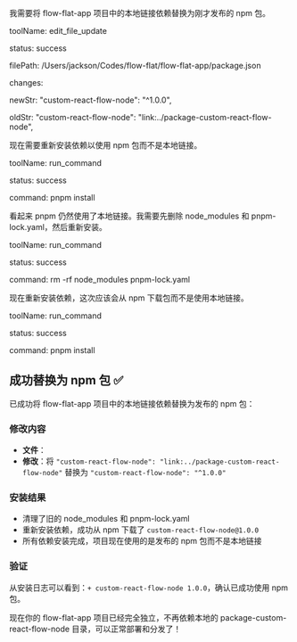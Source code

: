 


          
我需要将 flow-flat-app 项目中的本地链接依赖替换为刚才发布的 npm 包。
        
            
toolName: edit_file_update
            
status: success
          
            
filePath: /Users/jackson/Codes/flow-flat/flow-flat-app/package.json
          
changes: 
              
newStr:     "custom-react-flow-node": "^1.0.0",
              
oldStr:     "custom-react-flow-node": "link:../package-custom-react-flow-node",
            
          
现在需要重新安装依赖以使用 npm 包而不是本地链接。
        
            
toolName: run_command
            
status: success
          
command: pnpm install
          
看起来 pnpm 仍然使用了本地链接。我需要先删除 node_modules 和 pnpm-lock.yaml，然后重新安装。
        
            
toolName: run_command
            
status: success
          
command: rm -rf node_modules pnpm-lock.yaml
          
现在重新安装依赖，这次应该会从 npm 下载包而不是使用本地链接。
        
            
toolName: run_command
            
status: success
          
command: pnpm install
          
## 成功替换为 npm 包 ✅

已成功将 flow-flat-app 项目中的本地链接依赖替换为发布的 npm 包：

### 修改内容
- **文件**：<mcfile name="package.json" path="/Users/jackson/Codes/flow-flat/flow-flat-app/package.json"></mcfile>
- **修改**：将 `"custom-react-flow-node": "link:../package-custom-react-flow-node"` 替换为 `"custom-react-flow-node": "^1.0.0"`

### 安装结果
- 清理了旧的 node_modules 和 pnpm-lock.yaml
- 重新安装依赖，成功从 npm 下载了 `custom-react-flow-node@1.0.0`
- 所有依赖安装完成，项目现在使用的是发布的 npm 包而不是本地链接

### 验证
从安装日志可以看到：`+ custom-react-flow-node 1.0.0`，确认已成功使用 npm 包。

现在你的 flow-flat-app 项目已经完全独立，不再依赖本地的 package-custom-react-flow-node 目录，可以正常部署和分发了！
        